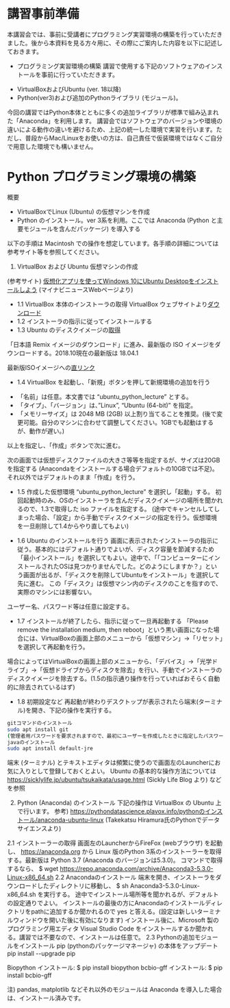 # 講習事前準備
本講習会では、事前に受講者にプログラミング実習環境の構築を行っていただきました。後から本資料を見る方々用に、その際にご案内した内容を以下に記述しておきます。

* プログラミング実習環境の構築
講習で使用する下記のソフトウェアのインストールを事前に行っていただきます。
-	VirtualBoxおよびUbuntu (ver. 18以降) 
-	Python(ver3)および追加のPythonライブラリ (モジュール)。

今回の講習ではPython本体とともに多くの追加ライブラリが標準で組み込まれた「Anaconda」を利用します。
講習会ではソフトウェアのバージョンや環境の違いによる動作の違いを避けるため、上記の統一した環境で実習を行います。ただし、普段からMac/Linuxをお使いの方は、自己責任で仮装環境ではなくご自分で用意した環境でも構いません。


# Python プログラミング環境の構築

概要
* VirtualBoxでLinux (Ubuntu) の仮想マシンを作成
* Python のインストール。ver 3系を利用。ここでは Anaconda (Python と主要モジュールを含んだパッケージ) を導入する

以下の手順は Macintosh での操作を想定しています。各手順の詳細については参考サイト等を参照してください。

1.	VirtualBox および Ubuntu 仮想マシンの作成

(参考サイト) [仮想化アプリを使ってWindows 10にUbuntu Desktopをインストールしよう](https://news.mynavi.jp/article/liunx_win-3/)  (マイナビニュースWebページより)

* 1.1	VirtualBox 本体のインストーラの取得
VirtualBox ウェブサイトより[ダウンロード](https://www.virtualbox.org)
* 1.2	インストーラの指示に従ってインストールする
* 1.3	Ubuntu のディスクイメージの[取得](https://www.ubuntulinux.jp/download)

「日本語 Remix イメージのダウンロード」に進み、最新版の ISO イメージをダウンロードする。2018.10現在の最新版は 18.04.1

最新版ISOイメージへの[直リンク](http://cdimage.ubuntulinux.jp/releases/18.04.1/ubuntu-ja-18.04.1-desktop-amd64.iso)

* 1.4	VirtualBox を起動し、「新規」ボタンを押して新規環境の追加を行う
-	「名前」は任意。本文書では “ubuntu_python_lecture” とする。
-	「タイプ」、「バージョン」は、”Linux”, “Ubuntu (64-bit)” を指定。
-	「メモリーサイズ」は 2048 MB (2GB) 以上割り当てることを推奨。(後で変更可能。自分のマシンに合わせて調整してください。1GBでも起動はするが、動作が遅い。)

以上を指定し、「作成」ボタンで次に進む。

次の画面では仮想ディスクファイルの大きさ等等を指定するが、サイズは20GB を指定する (Anacondaをインストールする場合デフォルトの10GBでは不足)。それ以外ではデフォルトのまま「作成」を行う。

* 1.5	作成した仮想環境 “ubuntu_python_lecture” を選択し「起動」する。
初回起動時のみ、OSのインストーラを含んだディスクイメージの場所を聞かれるので、1.3で取得した iso ファイルを指定する。
(途中でキャンセルしてしまった場合、「設定」から手動でディスクイメージの指定を行う。仮想環境を一旦削除して1.4からやり直してもよい)

* 1.6	Ubuntu のインストールを行う
画面に表示されたインストーラの指示に従う。基本的にはデフォルト通りでよいが、ディスク容量を節減するため「最小インストール」を選択してもよい。途中で、「「コンピューターにインストールされたOSは見つかりませんでした。どのようにしますか？」という画面が出るが、「ディスクを削除してUbuntuをインストール」を選択して先に進む。 この「ディスク」は仮想マシン内のディスクのことを指すので、実際のマシンには影響ない。

ユーザー名、パスワード等は任意に設定する。

* 1.7	インストールが終了したら、指示に従って一旦再起動する
「Please remove the installation medium, then reboot」という黒い画面になった場合には、VirtualBoxの画面上部のメニューから「仮想マシン」→「リセット」を選択して再起動を行う。

場合によってはVirtualBoxの画面上部のメニューから、「デバイス」→「光学ドライブ」→「仮想ドライブからディスクを除去」を行い、手動でインストーラのディスクイメージを除去する。(1.5の指示通り操作を行っていればおそらく自動的に除去されているはず)

* 1.8	初期設定など
再起動が終わりデスクトップが表示されたら端末(ターミナル)を開き、下記の操作を実行する。
```bash
gitコマンドのインストール
sudo apt install git
(管理者用パスワードを要求されますので、最初にユーザーを作成したときに指定したパスワードを入力してください)
javaのインストール
sudo apt install default-jre 
```
端末 (ターミナル) とテキストエディタは頻繁に使うので画面左のLauncherにお気に入りとして登録しておくとよい。
Ubuntu の基本的な操作方法については
https://sicklylife.jp/ubuntu/tsukaikata/usage.html (Sickly Life Blog より) などを参照 

2.	Python (Anaconda) のインストール
下記の操作は VirtualBox の Ubuntu 上で行います。
参考) https://pythondatascience.plavox.info/pythonのインストール/anaconda-ubuntu-linux  (Takekatsu Hiramura氏のPythonでデータサイエンスより)

2.1	インストーラーの取得
画面左のLauncherからFireFox (webブラウザ) を起動し、
https://anaconda.org から Linux 版のPython 3系のインストーラーを取得する。最新版は Python 3.7 (Anaconda のバージョンは5.3.0)。
コマンドで取得するなら、
$ wget https://repo.anaconda.com/archive/Anaconda3-5.3.0-Linux-x86_64.sh
2.2	Anacondaのインストール
端末を開き、インストーラをダウンロードしたディレクトリに移動し、
$ sh Anaconda3-5.3.0-Linux-x86_64.sh
を実行する。
途中でインストール場所等を聞かれるが、デフォルトの設定通りでよい。
インストールの最後の方にAnacondaのインストールディレクトリをpathに追加するか聞かれるので yes と答える。(設定は新しいターミナルウィンドウを開いた後に有効になります)
インストール後に、Microsoft 製のプログラミング用エディタ Visual Studio Code をインストールするか聞かれる。講習では不要なので、インストールは任意で。
2.3	Pythonの追加モジュールをインストール
pip (pythonのパッケージマネージャ) の本体をアップデート
pip install --upgrade pip

Biopython インストール:
	$ pip install biopython
bcbio-gff インストール:
	$ pip install bcbio-gff

注) pandas, matplotlib などそれ以外のモジュールは Anaconda を導入した場合は、インストール済みです。


